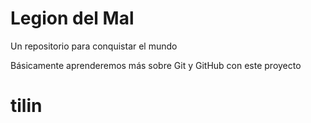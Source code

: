 # Legion del Mal
Un repositorio para conquistar el mundo

Básicamente aprenderemos más sobre Git y GitHub con este proyecto


# tilin

